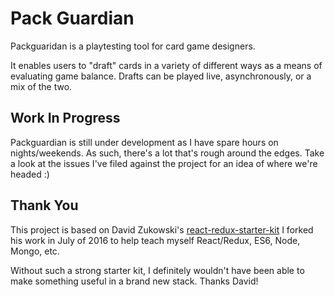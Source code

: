 # Pack Guardian
Packguaridan is a playtesting tool for card game designers.

It enables users to "draft" cards in a variety of different ways as a means of evaluating game balance. Drafts can be played live, asynchronously, or a mix of the two.

## Work In Progress
Packguardian is still under development as I have spare hours on nights/weekends. As such, there's a lot that's rough around the edges. Take a look at the issues I've filed against the project for an idea of where we're headed :)

## Thank You
This project is based on David Zukowski's [react-redux-starter-kit](https://github.com/davezuko/react-redux-starter-kit)
I forked his work in July of 2016 to help teach myself React/Redux, ES6, Node, Mongo, etc.

Without such a strong starter kit, I definitely wouldn't have been able to make something useful in a brand new stack.
Thanks David!
